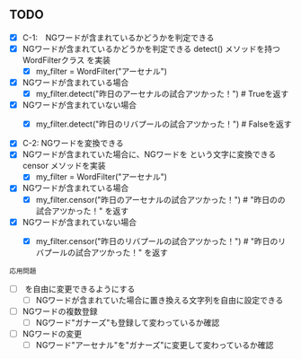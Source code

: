 TODO
------------------

- [x] C-1:　NGワードが含まれているかどうかを判定できる
- [x] NGワードが含まれているかどうかを判定できる detect() メソッドを持つ WordFilterクラス を実装
    - [x] my_filter = WordFilter("アーセナル")
​
- [x] NGワードが含まれている場合 
    - [x] my_filter.detect("昨日のアーセナルの試合アツかった！") # Trueを返す 
​
- [x] NGワードが含まれていない場合 
    - [x] my_filter.detect("昨日のリバプールの試合アツかった！") # Falseを返す 



- [x] C-2:  NGワードを変換できる 
- [x] NGワードが含まれていた場合に、NGワードを <censored> という文字に変換できる censor メソッドを実装
    - [x] my_filter = WordFilter("アーセナル")
​
- [x] NGワードが含まれている場合 
    - [x] my_filter.censor("昨日のアーセナルの試合アツかった！") # "昨日の<censored>の試合アツかった！" を返す 
​
- [x] NGワードが含まれていない場合 
    - [x] my_filter.censor("昨日のリバプールの試合アツかった！") # "昨日のリバプールの試合アツかった！" を返す


```
応用問題
```
- [ ] <censored> を自由に変更できるようにする
    - [ ] NGワードが含まれていた場合に置き換える文字列を自由に設定できる

- [ ] NGワードの複数登録
    - [ ] NGワード"ガナーズ"も登録して変わっているか確認

- [ ] NGワードの変更
    - [ ] NGワード"アーセナル"を"ガナーズ"に変更して変わっているか確認